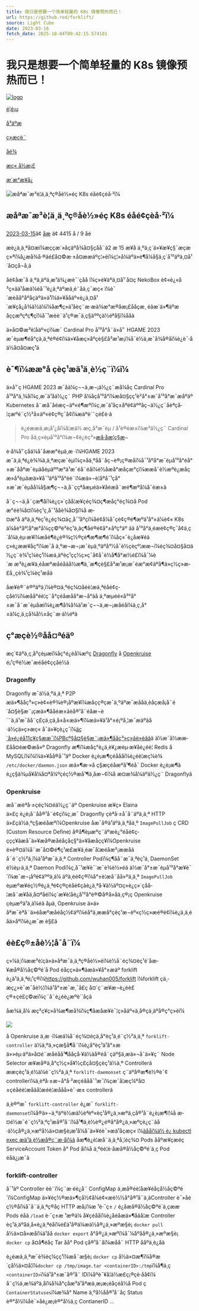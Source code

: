 ```yaml
---
title: 我只是想要一个简单轻量的 K8s 镜像预热而已！
url: https://github.red/forklift/
source: Light Cube
date: 2023-03-16
fetch_date: 2025-10-04T09:42:15.574101
---
```


# 我只是想要一个简单轻量的 K8s 镜像预热而已！

[![logo](/images/logo.svg)](/)

[é¦é¡µ](/)

[å³äºæ](/about-me/)

[ç»æçè¨](/guestbook/)

[åé¾](/my-friends/)

[æç« å½æ¡£](/archive/)

[æ´æ°æ¥å¿](/update-history/)

![æåªæ¯æ³è¦ä¸ä¸ªç®åè½»éç K8s éåé¢ç­èå·²ï¼](https://img10.360buyimg.com/da/jfs/t1/167684/29/40948/49584/65d4df17Fab157920/17cc127dd36922f8.png.webp)

## æåªæ¯æ³è¦ä¸ä¸ªç®åè½»éç K8s éåé¢ç­èå·²ï¼

[2023-03-15](//forklift//)â¢
[åæ](/categories/%E5%88%9B%E6%84%8F/)
â¢
4415 å­ / 9 åé

æè¿ä¸ä¸ªå¤æï¼æççæ´»åçäºå¾å¤§çåå¨ã2 æ 15 æ¥å ä¸ºä¸ç´ä»¥æ¥ç§¯æçæç»ªï¼å¿æå¾å·®ãé£å¤©æ·±å¤ææäºç¦»èï¼ç¦»å¼äºä»é¶å¼å§ä¸ç´å¹²äºä¸¤å¹´å¤çå¬å¸ã

åé¢åæ¯å ä¸ºä¸äºä¸æ¹ä¾¿æè¯´çåå ï¼ç»è¥äºä¸¤å¹´å¤ç NekoBox è¢«è¿«å³ç«ãä¹åæä¼éå¯¹è¿ä¸ªäºæä¸é¨åä¸ç¯æç« ï¼è¯´æèåå°åºåçäºä»ä¹ï¼ä»¥ååäº«è¿ä¸¤å¹´æ¥çå¿å¾ä½ä¼ï¼åæ¶ç»ä¹åèç¨æ·æä¾æ°æ®å­æ¡£ååçæ¸ éãæ´ä»¶äºæåççæºçªç¶çï¼å¯¹æèè¨ä¹ç®æ¯ä¸ç§äººçä½éªå§ï¼ååã

ä»å¤©æ³è¦åäº«çï¼æ¯ Cardinal Pro å¹³å°å¨ä»å¹´ HGAME 2023 æ¯èµæ¶éå°çä¸ä¸ªé®é¢ï¼ä»¥åæç»åºçè§£å³æ¹æ¡ï¼å¯è½ä¸æ¯å¾å®åï¼è¿è¯·åä½å¤å¤æç¹ã

## è¯¶ï¼ææ°å çèç¹æä¹ä¸è½ç¨ï¼ï¼

ä»å¹´ç HGAME 2023 æ¯åä¼ç¬¬ä¸æ¬¡ä½¿ç¨æå¼åç Cardinal Pro å¹³å°ä¸¾åï¼ç¸æ¯ä¹åä½¿ç¨ PHP å¼åçå¹³å°ï¼æå¤§çç¹è²å°±æ¯å¹³å°æ¯æåºäº Kubernetes å¨æå¯åéæç¬äº«é¶æºï¼ç¸æ¯ä¹åç±åºé¢äººåç¬ä½¿ç¨åèªçå­¦çæºé¨ç½²å±äº«é¢ç®ç¯å¢ï¼æäºè´¨çé£è·ã

> è¿éææ­ä¸æ¡å¹¿åï¼å¦æä½ æç¸å³æ¯èµ / å¹è®­éæ±ï¼æ³ä½¿ç¨ Cardinal Pro åä¸ç«èµå¹³å°ï¼æ¬¢è¿èç³»[æ­å·åæ­¦ç§æ](https://lwsec.cn/)~

è·å¾å¹´çåä¼å¯åææ°èµä¸æ ·ï¼HGAME 2023 æ¯ä¸ä¸ªé¿è¾¾ä¸ä¸ªæçæ¯èµï¼ç»åä¸ºåå¨åç¬è®¡ç®æåï¼å¯¹åºå°æ¯èµå¹³å°éå°±æ¯ååºæ¯èµãåèµäººæ°ä¹æ¯éå¨éåï¼è½åæå°æåçæ°çï¼ææå¯è½æºè¿æåçæ»å³èµãæä»¥å¯¹äºå¹³å°èè¨ï¼æä»¬è¦åºå¯¹çå°±æ¯æ¯èµåå¼å§æ¶ç¬¬ä¸å¨ççªåæµéä»¥åéæå¨æé¶æºå¼å¯éæ±ã

å¨ç¬¬ä¸å¨çæ¶åï¼è¿ç»´çåå­¦æ¥çéç¾¤ç¶æåç°éç¾¤å Pod æ°éè¾å¤ï¼èç¹ç¸å¯¹ååè¾å¤§ï¼å æ­¤æ°å äºä¸ä¸ªèç¹è¿éç¾¤ãç¸å¯¹åºçï¼åé¢å¼å¯çé¢ç®é¶æºä¹å°±ä¼è¢« K8s ä¼åè°åº¦å°æ°å¼çç©ºé²èç¹ä¸ãç¶åé®é¢å°±åºç°äº ââ å¹³å°ä¸éæé¢ç®ç¯å¢ä¸ç´å¼ä¸èµ·æ¥ï¼æåè¶è¿è®¾ç½®çè¶æ¶æ¶é´ï¼åç«¯è¿åæ¥éã
ç»è¿ææ¥åç°ï¼æ¯å ä¸ºæ¬æ¬¡æ¯èµä¸ºäºå°½å¯è½çèçº¦ææ¬ï¼éç¾¤å¤§å¤ä½¿ç¨è¾¹ç¼èç¹ï¼æä¸äºèç¹çç½ç»ç¯å¢å¯è½å¶å°æ½é£ï¼å¯¼è´æ æ³è¿æ¥ä¸éåæºæåéåãå½æ¶ä¸´æ¶çè§£å³æ¹æ¡æ¯éæ°æ¢äºå¶ä»ç½ç»æ­£å¸¸çè¾¹ç¼èç¹æåã

åæ¥è®¨è®ºäºä¸ï¼è®¤ä¸ºéç¾¤åéè¦æä¸ªéåé¢ç­çåè½ï¼æåå°éè¦ç¨å°çéåæåå°æ¬å°ãå ä¸ºæµéé«å³°å°±æ¯å¨æ¯èµåæï¼è¿æ¶å¾å¾ä¹æ¯ç¬¬ä¸æ¬¡æåéåï¼ä¸ç¸å°±ä¼ç¸ä¸çå¾å½±åç¨æ·ä½éªã

## ç°æçè½®å­å¤ªéäº

æç´¢äºä¸ç¸å³çèµæï¼åç°é¿éå¼æºç [Dragonfly](https://d7y.io/) å [Openkruise](https://openkruise.io/) é¡¹ç®é½æ¯æéåé¢ç­çåè½ã

### Dragonfly

Dragonfly æ¯ä½ä¸ºä¸ä¸ª P2P æä»¶ååç³»ç»è¢«è®¾è®¡åºæ¥ï¼æåçç®çæ¯ä¸ºäºæ¯æååä¸èåçæå¡å¨é´å¤§è§æ¨¡çæä»¶ååéæ±ãèå®¹å¨éåæ¬è´¨ä¸ä¹æ¯å­å¨ç£çä¸çä¸å±å±æä»¶ï¼æä»¥ä¹å°±é¡ºå¸¦æ¯æäºãå·ä½çä»ç»æç« å¯ä»¥çè¿ç¯ï¼[ãç´å»é¿éå11ç¥ç§ææ¯ï¼PBçº§å¤§è§æ¨¡æä»¶ååç³»ç»âè»èâã](https://developer.aliyun.com/article/244897)ã
ä½æ¯å½ææ­£åå¤éæ©æ­å»º Dragonfly æ¶ï¼æåç°è¿ä¸è¥¿æ­èµ·æ¥åè¿éè¦ Redis å MySQLï¼ï¼ï¼ä»¥åå®å¯¹äº Docker è¿è¡æ¶çéåååï¼è¿éè¦æç¼è¾ `/etc/docker/daemon.json` æä»¶æ·»å ç§æçéåæºå¹¶éå¯ Docker è¿è¡æ¶ã
è¿ç§ä¾µå¥å¼å¤ªå¼ºçéç½®æå¹¶ä¸åæ¬¢ï¼å æ­¤æ¾å¼äºä½¿ç¨ Dragonflyã

### Openkruise

æå¨æèªå·±çéç¾¤éä½¿ç¨äº Openkruise æ¥ç» Elaina ä»£ç è¿è¡å¨åå®¹å¨é¢ç­ï¼ç¸æ¯ Dragonfly çèªå·±å¯å¨äºä¸ä¸ª HTTP ä»£çä½ä¸ºç§æéåæºï¼Openkruise åæ¯å®ä¹äºä¸ä¸ªåä¸º `ImagePullJob` ç CRD (Custom Resource Define) å®å¶èµæºç¨äºæè¿°éåé¢ç­çç­ç¥ãæå¯ä»¥æå®æåéåçåç§°ä»¥åæåç­ç¥ï¼Openkruise é»è®¤ä¼å¨æ¯å¤©é¶ç¹æ£æ¥ä¸éæ¯å¦æéåæ²¡ææåã
å¨é¨ç½²ä¸ï¼ä¹åªæ¯ä¸ä¸ª Controller Podï¼ç¶åå¨æ¯ä¸ªèç¹ä¸ DaemonSet é½èµ·ä¸ä¸ª Daemon Podï¼ç¸å¯¹æ¥è¯´æ¯è¾è½»éã
ä½æ¯å°±æ¯èµå¹³å°æ¥è¯´ï¼æ¯æ¬¡åºé¢äººä¸ä¼ äºä¸éé¢ç®ï¼å°±è¦æå¨åå»ºä¸ä¸ª `ImagePullJob` èµæºæ¥éç½®è¿ä¸ªé¢ç®çéåé¢ç­ãè¿ä¸ªå·¥ä½äº¤ç»è¿ç»´çåå­¦æå¨æ¥åä¸å¤ªåéï¼ç´æ¥è¦åè¿å¹³å°è®©å®å»åä¸ç®¡ç Openkruise çèµæºä¹ä¸ä¼éã
åµä¸ Openkruise ä»ä»åªæ¯èªå¨ä»éåæºæåéåç½¢äºï¼éå°ä¸ææå°çèç¹æ¬èº«ç½ç»æé®é¢ï¼è¿ä¸ä¸éåä»åºï¼è¿æ¯æ è§£ã

## éè£ç®±åè½¦å¯å¨ï¼

ç»¼ä¸ï¼ææ³è¦çä»ä»åªæ¯ä¸ä¸ªç®åè½»éï¼è½å¨éç¾¤èç¹é´åæ­¥æå®å½åç©ºé´å Pod éåçç»ä»¶ãæä»¥å°±æäº forklift è¿ä¹ä¸ä¸ªé¡¹ç®ï¼<https://github.com/wuhan005/forklift> ï¼forklift çä¸­æç¿»è¯æ¯åè½¦ï¼ä¹å°±æ¯æ¸¯å£ç å¤´ç¨æ¥æ¬è¿éè£ç®±çé£ç©æï¼ç¨å¨è¿éè¿æºè´´åçã

åæ¾ä¸å¼ æç²ç¥ç»å¾æ¶æå¾ï¼ç¶åæåæ¥è¯¦ç»åäº«ä¸å®çä¸äºå®ç°ç»èï¼

![](/images/2023/03/forklift-architecture.png)

å Openkruise ä¸æ ·ï¼æä¼å¨éç¾¤éçä¸å°èç¹ä¸é¨ç½²ä¸ä¸ª `forklift-controller` ä½ä¸ºä¸»çæ§å¶å¨ï¼è¿å°èç¹ä¹å°±æä»»èµ·äºä»å¤é¨æåéåå¹¶ååçå·¥ä½ãå®éå¨çäº§ä¸­æä»¬å¯ä»¥ç¨ Node Selector æ¥æå®ä¸å°ç½ç»å¥½ç£çå¤§çèç¹ä½ä¸º Controllerã
ææçèç¹ä¸é½ä¼é¨ç½²ä¸ä¸ª `forklift-daemonset` ç¨äºå®æ¶è½®è¯¢ controllerï¼ä¸èªå·±æ¬å°å·²æçéååå¯¹æ¯ï¼çæ¯å¦æç¼ºå¤±çéåéè¦æåãå¦æéè¦æååå»è¯·æ± controllerã

ä¸è®ºæ¯ `forklift-controller` è¿æ¯ `forklift-daemonset`ï¼å®ä»¬ä¸ºäºè½æä½èªèº«èç¹å®¿ä¸»æºä¸çå®¹å¨è¿è¡æ¶ï¼å æ­¤é½æ¯é¨ç½²ä¸ºç¹æå®¹å¨ï¼å¹¶ä¸è½è®¿é®å°å®¿ä¸»æºçè¿ç¨ãå·ä½çå®¿ä¸»æºå½ä»¤æ§è¡æ¹å¼å¯ä»¥éè¯»æä¹åçæç« ï¼[ãååï¼ä½ è¿ kubectl exec æä¹ä¸è½æå®ç¨æ·åï¼ã](https://github.red/kubectl-exec-as-root/#%E4%BB%A3%E7%A0%81%E8%BF%98%E6%98%AF%E5%BE%97%E5%86%99%E7%9A%84%EF%BC%8C%E8%AF%A5%E5%A6%82%E4%BD%95%E8%A7%A3%E5%86%B3%E5%91%A2%EF%BC%9F)
åæ¶è¿è¦æå¨ä¸ä¸ªå¸¦éç¾¤ Pods ååºæ¥çæéç ServiceAccount Token å° Pod åï¼å ä¸ºéè¦è·åæå®å½åç©ºé´ä¸ç Pod éåä¿¡æ¯ã

### forklift-controller

å¯¹äº Controller èè¨ï¼ç¨æ·éè¿å¨ ConfigMap ä¸­æå®éè¦åæ­¥éåçå½åç©ºé´ï¼ConfigMap ä»¥éç½®æä»¶çå½¢å¼è¢«æè½½å°å®¹å¨ä¸­ãController è¯»åéç½®åï¼å¯å¨ä¸ä¸ªç®åç HTTP æå¡ï¼æ ¹è·¯ç± `/` è¿åæå®å½åç©ºé´ä¸çææ Pods éåã
`/load` è·¯ç±æ ¹æ®ä¼ å¥çéååï¼è¿åéåæä»¶åãå¦æ Controller èç¹ä¸äºåä¸å«è¿ä¸ªéåï¼é£ä¹å®ä¼æä½å®¿ä¸»æºæ§è¡ `docker pull` å½ä»¤å»æåï¼ä¹åå `docker export` å°å®¿ä¸»æºï¼å¯¼åºåå®¿ä¸»æºæ§è¡ `docker cp` å¤å¶éåç Tar åå° Pod çå®¹å¨åï¼æåå¨ HTTP ååºä¸­è¿åã

è¿éæä¸ä¸ªæ¯è¾èç¼çç¹ï¼æå¨æ§è¡ `docker cp` å½ä»¤æ¶ï¼å®æ´çå½ä»¤å¦ï¼`docker cp /tmp/image.tar <containerID>:/tmp`ï¼å¶ä¸­ç `<containerID>`ï¼ä¹å°±æ¯å®¹å¨ IDï¼åºè¯¥å¦ä½æ­£ç¡®çè·åå¢ï¼
å¨ç½ä¸æ¾äºä¸åï¼å¾å°çåæ³ä¹åªæä¸æ¡æ¡éåç­éå½å Pod ç `ContainerStatuses`ï¼æ¾å° Name ä¸ºå½åå®¹å¨åç Status è®°å½ï¼åè¯»åè¿æ¡è®°å½ä¸­ç ContianerID ...